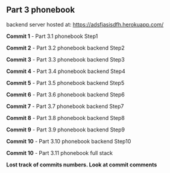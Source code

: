 ## Part 3 phonebook

backend server hosted at: https://adsfjasisdfh.herokuapp.com/

**Commit 1** - Part 3.1 phonebook Step1

**Commit 2** - Part 3.2 phonebook backend Step2

**Commit 3** - Part 3.3 phonebook backend Step3

**Commit 4** - Part 3.4 phonebook backend Step4

**Commit 5** - Part 3.5 phonebook backend Step5

**Commit 6** - Part 3.6 phonebook backend Step6

**Commit 7** - Part 3.7 phonebook backend Step7

**Commit 8** - Part 3.8 phonebook backend Step8

**Commit 9** - Part 3.9 phonebook backend Step9

**Commit 10** - Part 3.10 phonebook backend Step10

**Commit 10** - Part 3.11 phonebook full stack

**Lost track of commits numbers. Look at commit comments**
